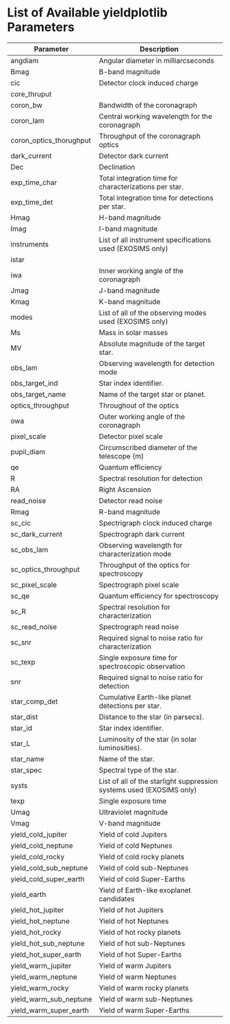 # List of Available yieldplotlib Parameters 

| Parameter               | Description                                                          |
|-------------------------|----------------------------------------------------------------------|
| angdiam                 | Angular diameter in milliarcseconds                                  |
| Bmag                    | B-band magnitude                                                     |
| cic                     | Detector clock induced charge                                        |
| core_thruput            |                                                                      |
| coron_bw                | Bandwidth of the coronagraph                                         |
| coron_lam               | Central working wavelength for the coronagraph                       |
| coron_optics_thorughput | Throughput of the coronagraph optics                                 |
| dark_current            | Detector dark current                                                |
| Dec                     | Declination                                                          |
| exp_time_char           | Total integration time for characterizations per star.               |
| exp_time_det            | Total integration time for detections per star.                      |
| Hmag                    | H-band magnitude                                                     |
| Imag                    | I-band magnitude                                                     |
| instruments             | List of all instrument specifications used (EXOSIMS only)            |
| istar                   |                                                                      |
| iwa                     | Inner working angle of the coronagraph                               |
| Jmag                    | J-band magnitude                                                     |
| Kmag                    | K-band magnitude                                                     |
| modes                   | List of all of the observing modes used (EXOSIMS only)               |
| Ms                      | Mass in solar masses                                                 |
| MV                      | Absolute magnitude of the target star.                               |
| obs_lam                 | Observing wavelength for detection mode                              |
| obs_target_ind          | Star index identifier.                                               |
| obs_target_name         | Name of the target star or planet.                                   |
| optics_throughput       | Throughout of the optics                                             |
| owa                     | Outer working angle of the coronagraph                               |
| pixel_scale             | Detector pixel scale                                                 |
| pupil_diam              | Circumscribed diameter of the telescope (m)                          |
| qe                      | Quantum efficiency                                                   |
| R                       | Spectral resolution for detection                                    |
| RA                      | Right Ascension                                                      |
| read_noise              | Detector read noise                                                  |
| Rmag                    | R-band magnitude                                                     |
| sc_cic                  | Spectrigraph clock induced charge                                    |
| sc_dark_current         | Spectrograph dark current                                            |
| sc_obs_lam              | Observing wavelength for characterization mode                       |
| sc_optics_throughput    | Throughput of the optics for spectroscopy                            |
| sc_pixel_scale          | Spectrograph pixel scale                                             |
| sc_qe                   | Quantum efficiency for spectroscopy                                  |
| sc_R                    | Spectral resolution for characterization                             |
| sc_read_noise           | Spectrograph read noise                                              |
| sc_snr                  | Required signal to noise ratio for characterization                  |
| sc_texp                 | Single exposure time for spectroscopic observation                   |
| snr                     | Required signal to noise ratio for detection                         |
| star_comp_det           | Cumulative Earth-like planet detections per star.                    |
| star_dist               | Distance to the star (in parsecs).                                   |
| star_id                 | Star index identifier.                                               |
| star_L                  | Luminosity of the star (in solar luminosities).                      |
| star_name               | Name of the star.                                                    |
| star_spec               | Spectral type of the star.                                           |
| systs                   | List of all of the starlight suppression systems used (EXOSIMS only) |
| texp                    | Single exposure time                                                 |
| Umag                    | Ultraviolet magnitude                                                |
| Vmag                    | V-band magnitude                                                     |
| yield_cold_jupiter      | Yield of cold Jupiters                                               |
| yield_cold_neptune      | Yield of cold Neptunes                                               |
| yield_cold_rocky        | Yield of cold rocky planets                                          |
| yield_cold_sub_neptune  | Yield of cold sub-Neptunes                                           |
| yield_cold_super_earth  | Yield of cold Super-Earths                                           |
| yield_earth             | Yield of Earth-like exoplanet candidates                             |
| yield_hot_jupiter       | Yield of hot Jupiters                                                |
| yield_hot_neptune       | Yield of hot Neptunes                                                |
| yield_hot_rocky         | Yield of hot rocky planets                                           |
| yield_hot_sub_neptune   | Yield of hot sub-Neptunes                                            |
| yield_hot_super_earth   | Yield of hot Super-Earths                                            |
| yield_warm_jupiter      | Yield of warm Jupiters                                               |
| yield_warm_neptune      | Yield of warm Neptunes                                               |
| yield_warm_rocky        | Yield of warm rocky planets                                          |
| yield_warm_sub_neptune  | Yield of warm sub-Neptunes                                           |
| yield_warm_super_earth  | Yield of warm Super-Earths                                           |